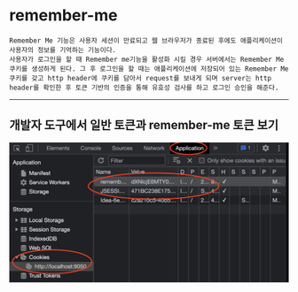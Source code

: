# remember-me
    Remember Me 기능은 사용자 세션이 만료되고 웹 브라우저가 종료된 후에도 애플리케이션이 사용자의 정보를 기억하는 기능이다.
    사용자가 로그인을 할 때 Remember me기능을 활성화 시킬 경우 서버에서는 Remember Me 쿠키를 생성하게 된다. 그 후 로그인을 할 때는 애플리케이션에 저장되어 있는 Remember Me쿠키를 갖고 http header에 쿠키를 담아서 request를 보내게 되며 server는 http header를 확인한 후 토큰 기반의 인증을 통해 유효성 검사를 하고 로그인 승인을 해준다.

<hr>

## 개발자 도구에서 일반 토큰과 remember-me 토큰 보기

<img src="img/token.png" width="600px">

